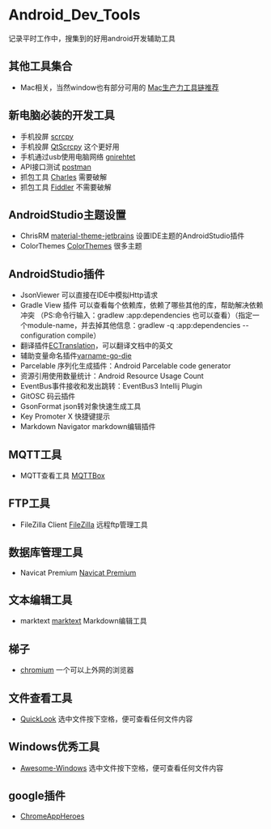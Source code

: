 # Android_Dev_Tools
记录平时工作中，搜集到的好用android开发辅助工具

## 其他工具集合
- Mac相关，当然window也有部分可用的 [Mac生产力工具链推荐](https://github.com/Louiszhai/tool)

## 新电脑必装的开发工具
- 手机投屏 [scrcpy](https://github.com/Genymobile/scrcpy)
- 手机投屏 [QtScrcpy](https://github.com/barry-ran/QtScrcpy) 这个更好用
- 手机通过usb使用电脑网络 [gnirehtet](https://github.com/Genymobile/gnirehtet)
- API接口测试 [postman](https://github.com/postmanlabs/postman-app-support)
- 抓包工具 [Charles](https://www.zzzmode.com/mytools/charles/) 需要破解
- 抓包工具 [Fiddler](https://www.telerik.com/download/fiddler) 不需要破解

## AndroidStudio主题设置
- ChrisRM [material-theme-jetbrains](https://github.com/ChrisRM/material-theme-jetbrains) 设置IDE主题的AndroidStudio插件
- ColorThemes [ColorThemes](http://color-themes.com/?view=index) 很多主题

## AndroidStudio插件
- JsonViewer 可以直接在IDE中模拟Http请求
- Gradle View 插件 可以查看每个依赖库，依赖了哪些其他的库，帮助解决依赖冲突
（PS:命令行输入：gradlew :app:dependencies 也可以查看）（指定一个module-name，并去掉其他信息：gradlew -q :app:dependencies --configuration compile）
- 翻译插件[ECTranslation](https://github.com/Skykai521/ECTranslation)，可以翻译文档中的英文
- 辅助变量命名插件[varname-go-die](https://github.com/lololiu/varname-go-die)
- Parcelable 序列化生成插件：Android Parcelable code generator
- 资源引用使用数量统计：Android Resource Usage Count
- EventBus事件接收和发出跳转：EventBus3 Intellij Plugin
- GitOSC 码云插件
- GsonFormat json转对象快速生成工具
- Key Promoter X 快捷键提示
- Markdown Navigator markdown编辑插件


## MQTT工具
- MQTT查看工具 [MQTTBox](https://github.com/workswithweb/MQTTBox)

## FTP工具
- FileZilla Client [FileZilla](https://www.filezilla.cn/download/client) 远程ftp管理工具

## 数据库管理工具
- Navicat Premium [Navicat Premium](http://www.rsdown.cn/down/55527.html)

## 文本编辑工具
- marktext [marktext](https://github.com/marktext/marktext) Markdown编辑工具

## 梯子
- [chromium](https://github.com/jjqqkk/chromium) 一个可以上外网的浏览器

## 文件查看工具
- [QuickLook](https://github.com/QL-Win/QuickLook) 选中文件按下空格，便可查看任何文件内容

## Windows优秀工具
- [Awesome-Windows](https://github.com/Awesome-Windows/Awesome/blob/master/README-cn.md) 选中文件按下空格，便可查看任何文件内容

## google插件
- [ChromeAppHeroes](https://github.com/zhaoolee/ChromeAppHeroes)
